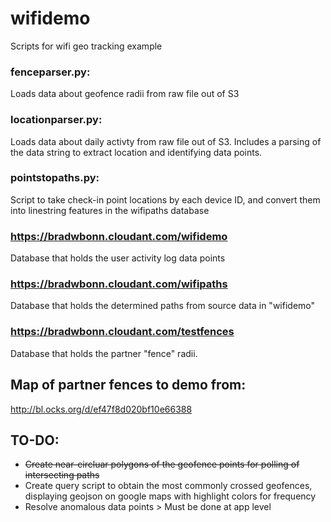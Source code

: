 # wifidemo
Scripts for wifi geo tracking example
### fenceparser.py:
Loads data about geofence radii from raw file out of S3
### locationparser.py:
Loads data about daily activty from raw file out of S3.  Includes a parsing of the data string to extract location and identifying data points.
### pointstopaths.py:
Script to take check-in point locations by each device ID, and convert them into linestring features in the wifipaths database
### https://bradwbonn.cloudant.com/wifidemo
Database that holds the user activity log data points
### https://bradwbonn.cloudant.com/wifipaths
Database that holds the determined paths from source data in "wifidemo"
### https://bradwbonn.cloudant.com/testfences
Database that holds the partner "fence" radii.

## Map of partner fences to demo from:
http://bl.ocks.org/d/ef47f8d020bf10e66388


## TO-DO:
* ~~Create near-circluar polygons of the geofence points for polling of intersecting paths~~
* Create query script to obtain the most commonly crossed geofences, displaying geojson on google maps with highlight colors for frequency
* Resolve anomalous data points > Must be done at app level

